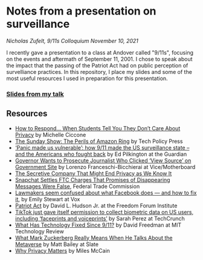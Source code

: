 # Notes from a presentation on surveillance
_Nicholas Zufelt, 9/11s Colloquium_
_November 10, 2021_

I recently gave a presentation to a class at Andover called "9/11s", focusing on the events and aftermath of September 11, 2001. I chose to speak about the impact that the passing of the Patriot Act had on public perception of survelliance practices. In this repository, I place my slides and some of the most useful resources I used in preparation for this presentation.

### [Slides from my talk](slides.pdf)

## Resources

* [How to Respond... When Students Tell You They Don’t Care About
Privacy](https://tanginstitute.andover.edu/files/How-to-Respond...Privacy.pdf) by Michelle Ciccone
* [The Sunday Show: The Perils of Amazon Ring](https://techpolicy.press/the-sunday-show-the-perils-of-amazon-ring/) by Tech Policy Press
* [‘Panic made us vulnerable’: how 9/11 made the US surveillance state – and the Americans who fought back](https://www.theguardian.com/world/2021/sep/04/surveillance-state-september-11-panic-made-us-vulnerable) by Ed Pilkington at the Guardian
* [Governor Wants to Prosecute Journalist Who Clicked ‘View Source’ on Government Site](https://www.vice.com/en/article/jg8ynp/governor-wants-to-prosecute-journalist-who-clicked-view-source-on-government-site) by Lorenzo Franceschi-Bicchierai at Vice/Motherboard
* [The Secretive Company That Might End Privacy as We Know It](https://www.nytimes.com/2020/01/18/technology/clearview-privacy-facial-recognition.html)
* [Snapchat Settles FTC Charges That Promises of Disappearing Messages Were False](https://www.ftc.gov/news-events/press-releases/2014/05/snapchat-settles-ftc-charges-promises-disappearing-messages-were), Federal Trade Commission
* [Lawmakers seem confused about what Facebook does — and how to fix it](https://www.vox.com/policy-and-politics/2018/4/10/17222062/mark-zuckerberg-testimony-graham-facebook-regulations), by Emily Stewart at Vox
* [Patriot Act](https://www.freedomforuminstitute.org/first-amendment-center/topics/freedom-of-speech-2/libraries-first-amendment-overview/patriot-act/) by David L. Hudson Jr. at the Freedom Forum Institute
* [TikTok just gave itself permission to collect biometric data on US users, including ‘faceprints and voiceprints’](https://techcrunch.com/2021/06/03/tiktok-just-gave-itself-permission-to-collect-biometric-data-on-u-s-users-including-faceprints-and-voiceprints/?guccounter=1) by Sarah Perez at TechCrunch
* [What Has Technology Fixed Since 9/11?](https://www.technologyreview.com/2011/09/09/21715/what-has-technology-fixed-since-911/) by David Freedman at MIT Technology Review
* [What Mark Zuckerberg Really Means When He Talks About the Metaverse](https://slate.com/technology/2021/10/facebook-metaverse-privacy-meta-what-it-means.html) by Matt Bailey at Slate
* [Why Privacy Matters](https://whyprivacymatters.org/) by Miles McCain
